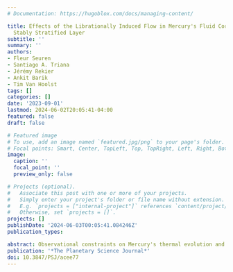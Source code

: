 ```yaml
---
# Documentation: https://hugoblox.com/docs/managing-content/

title: Effects of the Librationally Induced Flow in Mercury's Fluid Core with an Outer
  Stably Stratified Layer
subtitle: ''
summary: ''
authors:
- Fleur Seuren
- Santiago A. Triana
- Jérémy Rekier
- Ankit Barik
- Tim Van Hoolst
tags: []
categories: []
date: '2023-09-01'
lastmod: 2024-06-02T20:05:41-04:00
featured: false
draft: false

# Featured image
# To use, add an image named `featured.jpg/png` to your page's folder.
# Focal points: Smart, Center, TopLeft, Top, TopRight, Left, Right, BottomLeft, Bottom, BottomRight.
image:
  caption: ''
  focal_point: ''
  preview_only: false

# Projects (optional).
#   Associate this post with one or more of your projects.
#   Simply enter your project's folder or file name without extension.
#   E.g. `projects = ["internal-project"]` references `content/project/deep-learning/index.md`.
#   Otherwise, set `projects = []`.
projects: []
publishDate: '2024-06-03T00:05:41.084246Z'
publication_types:

abstract: Observational constraints on Mercury's thermal evolution and magnetic field indicate that the top part of the fluid core is stably stratified. Here we compute how a stable layer affects the core flow in response to Mercury's main 88 day longitudinal libration, assuming various degrees of stratification, and study whether the core flow can modify the libration amplitude through viscous and electromagnetic torques acting on the core–mantle boundary (CMB). We show that the core flow strongly depends on the strength of the stratification near the CMB but that the influence of core motions on libration is negligible with or without a stably stratified layer. A stably stratified layer at the top of the core can, however, prevent resonant behavior with gravito-inertial modes by impeding radial motions and promote a strong horizontal flow near the CMB. The librationally driven flow is likely turbulent and might produce a nonaxisymmetric induced magnetic field with a strength of the order of 1% of Mercury's dipolar field.
publication: '*The Planetary Science Journal*'
doi: 10.3847/PSJ/acee77
---
```

